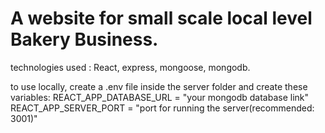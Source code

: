# A website for small scale local level Bakery Business.

technologies used : React, express, mongoose, mongodb.

to use locally,
create a .env file inside the server folder and create these variables:
    REACT_APP_DATABASE_URL = "your mongodb database link"
    REACT_APP_SERVER_PORT = "port for running the server(recommended: 3001)"